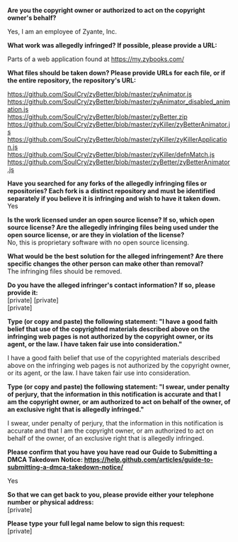 **Are you the copyright owner or authorized to act on the copyright owner's behalf?**  

Yes, I am an employee of Zyante, Inc.

**What work was allegedly infringed? If possible, please provide a URL:**  

Parts of a web application found at https://my.zybooks.com/

**What files should be taken down? Please provide URLs for each file, or if the entire repository, the repository's URL:**  

https://github.com/SouICry/zyBetter/blob/master/zyAnimator.js  
https://github.com/SouICry/zyBetter/blob/master/zyAnimator_disabled_animation.js  
https://github.com/SouICry/zyBetter/blob/master/zyBetter.zip  
https://github.com/SouICry/zyBetter/blob/master/zyKiller/zyBetterAnimator.js  
https://github.com/SouICry/zyBetter/blob/master/zyKiller/zyKillerApplication.js  
https://github.com/SouICry/zyBetter/blob/master/zyKiller/defnMatch.js  
https://github.com/SouICry/zyBetter/blob/master/zyBetter/zyBetterAnimator.js  

**Have you searched for any forks of the allegedly infringing files or repositories? Each fork is a distinct repository and must be identified separately if you believe it is infringing and wish to have it taken down.**  
Yes

**Is the work licensed under an open source license? If so, which open source license? Are the allegedly infringing files being used under the open source license, or are they in violation of the license?**  
No, this is proprietary software with no open source licensing.

**What would be the best solution for the alleged infringement? Are there specific changes the other person can make other than removal?**  
The infringing files should be removed.

**Do you have the alleged infringer's contact information? If so, please provide it:**  
[private]  [private]     
[private]  

**Type (or copy and paste) the following statement: "I have a good faith belief that use of the copyrighted materials described above on the infringing web pages is not authorized by the copyright owner, or its agent, or the law. I have taken fair use into consideration."**  

I have a good faith belief that use of the copyrighted materials described above on the infringing web pages is not authorized by the copyright owner, or its agent, or the law. I have taken fair use into consideration.

**Type (or copy and paste) the following statement: "I swear, under penalty of perjury, that the information in this notification is accurate and that I am the copyright owner, or am authorized to act on behalf of the owner, of an exclusive right that is allegedly infringed."**  

I swear, under penalty of perjury, that the information in this notification is accurate and that I am the copyright owner, or am authorized to act on behalf of the owner, of an exclusive right that is allegedly infringed.

**Please confirm that you have you have read our Guide to Submitting a DMCA Takedown Notice: https://help.github.com/articles/guide-to-submitting-a-dmca-takedown-notice/**  

Yes

**So that we can get back to you, please provide either your telephone number or physical address:**  
[private]  

**Please type your full legal name below to sign this request:**  
[private]
